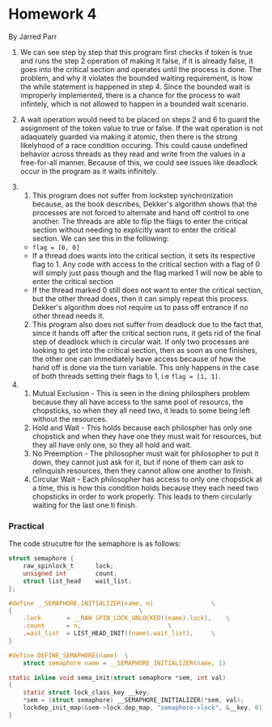 # Homework 4
By Jarred Parr

1. We can see step by step that this program first checks if token is true and runs the step 2 operation of making it false, if it is already false, it goes into the critical section and operates until the process is done. The problem, and why it violates the bounded waiting requirement, is how the while statement is happened in step 4. Since the bounded wait is improperly implemented, there is a chance for the process to wait infintely, which is not allowed to happen in a bounded wait scenario.

2. A wait operation would need to be placed on steps 2 and 6 to guard the assignment of the token value to true or false. If the wait operation is not adaquately guarded via making it atomic, then there is the strong likelyhood of a race condition occuring. This could cause undefined behavior across threads as they read and write from the values in a free-for-all manner. Because of this, we could see issues like deadlock occur in the program as it waits infinitely.

3. 1. This program does not suffer from lockstep synchronization because, as the book describes, Dekker's algorithm shows that the processes are not forced to alternate and hand off control to one another. The threads are able to flip the flags to enter the critical section without needing to explicitly want to enter the critical section. We can see this in the following:
    - `flag = [0, 0]`
    - If a thread does wants into the critical section, it sets its respective flag to 1. Any code with access to the critical section with a flag of 0 will simply just pass though and the flag marked 1 will now be able to enter the critical section
    - If the thread marked 0 still does not want to enter the critical section, but the other thread does, then it can simply repeat this process. Dekker's algorithm does not require us to pass off entrance if no other thread needs it.
   2. This program also does not suffer from deadlock due to the fact that, since it hands off after the critical section runs, it gets rid of the final step of deadlock which is circular wait. If only two processes are looking to get into the critical section, then as soon as one finishes, the other one can immediately have access because of how the hand off is done via the turn variable. This only happens in the case of both threads setting their flags to 1, i.e `flag = [1, 1]`. 

4. 1. Mutual Exclusion - This is seen in the dining philosphers problem because they all have access to the same pool of resourcs, the chopsticks, so when they all need two, it leads to some being left without the resources.
   2. Hold and Wait - This holds because each philospher has only one chopstick and when they have one they must wait for resources, but they all have only one, so they all hold and wait.
   3. No Preemption - The philosopher must wait for philosopher to put it down, they cannot just ask for it, but if none of them can ask to relinquish resources, then they cannot allow one another to finish.
   4. Circular Wait - Each philosopher has access to only one chopstick at a time, this is how this condition holds because they each need two chopsticks in order to work properly. This leads to them circularly waiting for the last one ti finish.

### Practical
The code strucutre for the semaphore is as follows:
```c
struct semaphore {
	raw_spinlock_t		lock;
	unsigned int		count;
	struct list_head	wait_list;
};

#define __SEMAPHORE_INITIALIZER(name, n)				\
{									\
	.lock		= __RAW_SPIN_LOCK_UNLOCKED((name).lock),	\
	.count		= n,						\
	.wait_list	= LIST_HEAD_INIT((name).wait_list),		\
}

#define DEFINE_SEMAPHORE(name)	\
	struct semaphore name = __SEMAPHORE_INITIALIZER(name, 1)

static inline void sema_init(struct semaphore *sem, int val)
{
	static struct lock_class_key __key;
	*sem = (struct semaphore) __SEMAPHORE_INITIALIZER(*sem, val);
	lockdep_init_map(&sem->lock.dep_map, "semaphore->lock", &__key, 0);
}
```

